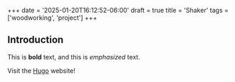 +++
date = '2025-01-20T16:12:52-06:00'
draft = true
title = 'Shaker'
tags = ['woodworking', 'project']
+++
## Introduction

This is **bold** text, and this is *emphasized* text.

Visit the [Hugo](https://gohugo.io) website!